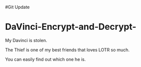 #Git Update
# DaVinci-Encrypt-and-Decrypt-

 My Davinci is stolen.
 
 The Thief is one of my best friends that loves LOTR so much. 
 
 You can easily find out which one he is.
